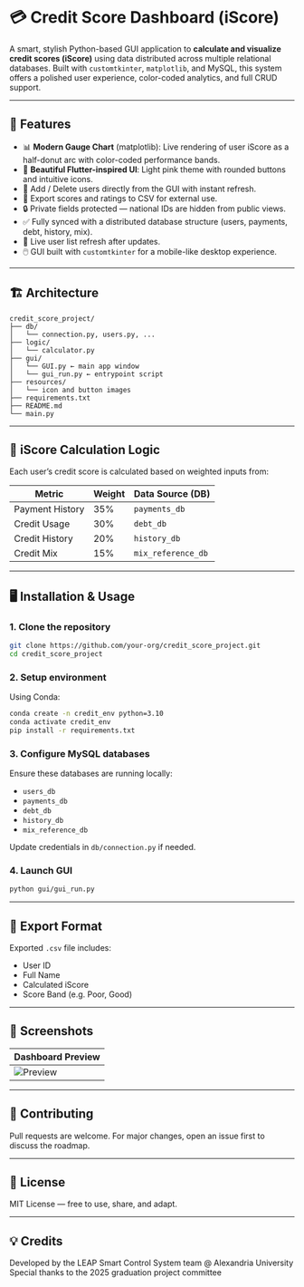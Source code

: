 # 💳 Credit Score Dashboard (iScore)

A smart, stylish Python-based GUI application to **calculate and visualize credit scores (iScore)** using data distributed across multiple relational databases. Built with `customtkinter`, `matplotlib`, and MySQL, this system offers a polished user experience, color-coded analytics, and full CRUD support.

---

## 🚀 Features

- 📊 **Modern Gauge Chart** (matplotlib): Live rendering of user iScore as a half-donut arc with color-coded performance bands.
- 🎨 **Beautiful Flutter-inspired UI**: Light pink theme with rounded buttons and intuitive icons.
- 👤 Add / Delete users directly from the GUI with instant refresh.
- 💾 Export scores and ratings to CSV for external use.
- 🔒 Private fields protected — national IDs are hidden from public views.
- ✅ Fully synced with a distributed database structure (users, payments, debt, history, mix).
- 🔁 Live user list refresh after updates.
- 🖱️ GUI built with `customtkinter` for a mobile-like desktop experience.

---

## 🏗️ Architecture

```
credit_score_project/
├── db/
│   └── connection.py, users.py, ...
├── logic/
│   └── calculator.py
├── gui/
│   └── GUI.py ← main app window
│   └── gui_run.py ← entrypoint script
├── resources/
│   └── icon and button images
├── requirements.txt
├── README.md
└── main.py
```

---

## 🧠 iScore Calculation Logic

Each user’s credit score is calculated based on weighted inputs from:

| Metric          | Weight  | Data Source (DB)    |
|-----------------|---------|---------------------|
| Payment History | 35%     | `payments_db`       |
| Credit Usage    | 30%     | `debt_db`           |
| Credit History  | 20%     | `history_db`        |
| Credit Mix      | 15%     | `mix_reference_db`  |

---

## 🖥️ Installation & Usage

### 1. Clone the repository

```bash
git clone https://github.com/your-org/credit_score_project.git
cd credit_score_project
```

### 2. Setup environment

Using Conda:
```bash
conda create -n credit_env python=3.10
conda activate credit_env
pip install -r requirements.txt
```

### 3. Configure MySQL databases

Ensure these databases are running locally:
- `users_db`
- `payments_db`
- `debt_db`
- `history_db`
- `mix_reference_db`

Update credentials in `db/connection.py` if needed.

### 4. Launch GUI

```bash
python gui/gui_run.py
```

---

## 📂 Export Format

Exported `.csv` file includes:

- User ID
- Full Name
- Calculated iScore
- Score Band (e.g. Poor, Good)

---

## 🎨 Screenshots

| Dashboard Preview |
|-------------------|
| ![Preview](resources/screenshot_dashboard.png) |

---

## 🤝 Contributing

Pull requests are welcome. For major changes, open an issue first to discuss the roadmap.

---

## 📄 License

MIT License — free to use, share, and adapt.

---

## 💡 Credits

Developed by the LEAP Smart Control System team @ Alexandria University  
Special thanks to the 2025 graduation project committee